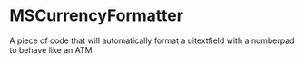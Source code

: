 MSCurrencyFormatter
===================

A piece of code that will automatically format a uitextfield with a numberpad to behave like an ATM